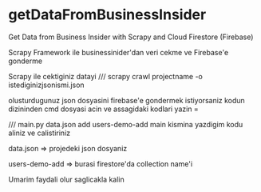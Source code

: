# getDataFromBusinessInsider
Get Data from Business Insider with Scrapy and Cloud Firestore (Firebase)

Scrapy Framework ile businessinider'dan veri cekme ve Firebase'e gonderme

Scrapy ile cektiginiz datayi /// scrapy crawl projectname -o istediginizjsonismi.json

olusturdugunuz json dosyasini firebase'e gondermek istiyorsaniz kodun dizininden cmd dosyasi acin ve assagidaki kodlari yazin = 

///   main.py data.json add users-demo-add
main kismina yazdigim kodu aliniz ve calistiriniz 

data.json => projedeki json dosyaniz 

users-demo-add => burasi firestore'da collection name'i

Umarim faydali olur saglicakla kalin

